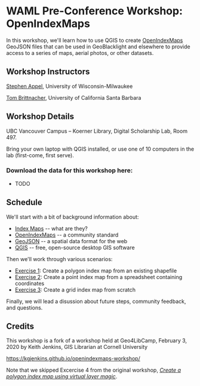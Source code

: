 # WAML Pre-Conference Workshop: OpenIndexMaps

In this workshop, we'll learn how to use QGIS to create [OpenIndexMaps](https://openindexmaps.org/) GeoJSON files that can be used in GeoBlacklight and elsewhere to provide access to a series of maps, aerial photos, or other datasets.

## Workshop Instructors

[Stephen Appel](https://uwm.edu/libraries/people/appel-stephen/), University of Wisconsin-Milwaukee

[Tom Brittnacher](https://www.library.ucsb.edu/staff/tom-brittnacher), University of California Santa Barbara

## Workshop Details

UBC Vancouver Campus – Koerner Library, Digital Scholarship Lab, Room 497. 

Bring your own laptop with QGIS installed, or use one of 10 computers in the lab (first-come, first serve).


### Download the data for this workshop here:
- TODO

## Schedule

We'll start with a bit of background information about:
- [Index Maps](index-maps) -- what are they?
- [OpenIndexMaps](openindexmaps) -- a community standard
- [GeoJSON](geojson) -- a spatial data format for the web
- [QGIS](qgis) -- free, open-source desktop GIS software

Then we'll work through various scenarios:
- [Exercise 1](exercise1): Create a polygon index map from an existing shapefile
- [Exercise 2](exercise2): Create a point index map from a spreadsheet containing coordinates
- [Exercise 3](exercise3): Create a grid index map from scratch

Finally, we will lead a disussion about future steps, community feedback, and questions.

## Credits

This workshop is a fork of a workshop held at Geo4LibCamp, February 3, 2020
by Keith Jenkins, GIS Librarian at Cornell University

<https://kgjenkins.github.io/openindexmaps-workshop/>

Note that we skipped Excercise 4 from the original workshop, [_Create a polygon index map using virtual layer magic_](https://kgjenkins.github.io/openindexmaps-workshop/exercise4).
